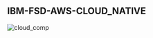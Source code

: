 <h2> IBM-FSD-AWS-CLOUD_NATIVE </h2>

![cloud_comp](https://user-images.githubusercontent.com/43459908/113830391-3421e780-97a4-11eb-9bc3-031b2ee2bd1a.gif)

